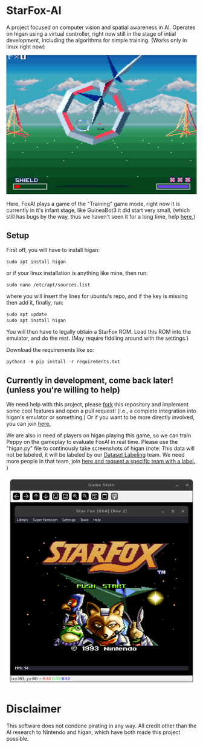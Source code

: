 # StarFox-AI
A project focused on computer vision and spatial awareness in AI. Operates on higan using a virtual controller, right now still in the stage of intial development, including the algorithms for simple training. (Works only in linux right now)

![FoxAI in training game mode](https://github.com/GuineaBot3Labs/StarFox-AI/blob/main/FoxAI.png)

Here, FoxAI plays a game of the "Training" game mode, right now it is currently in it's infant stage, like GuineaBot3 it did start very small, (which still has bugs by the way, thus we haven't seen it for a long time, help [here.](https://github.com/GuineaBot3Labs/deep-GuineaBot3-lichess-bot))

## Setup ##
First off, you will have to install higan:

    sudo apt install higan

or if your linux installation is anything like mine, then run:

    sudo nano /etc/apt/sources.list

where you will insert the lines for ubuntu's repo, and if the key is missing then add it, finally, run:

    sudo apt update
    sudo apt install higan

You will then have to legally obtain a StarFox ROM. Load this ROM into the emulator, and do the rest. (May require fiddling around with the settings.)

Download the requirements like so:

    python3 -m pip install -r requirements.txt

## Currently in development, come back later! (unless you're willing to help) ##

We need help with this project, please [fork](../../fork) this repository and implement some cool features and open a pull request! (i.e., a complete integration into higan's emulator or something.) Or if you want to be more directly involved, you can join [here.](https://github.com/GuineaBot3Labs/join)

We are also in need of players on higan playing this game, so we can train Peppy on the gameplay to evaluate FoxAI in real time. Please use the "higan.py" file to continously take screenshots of higan (note: This data will not be labeled, it will be labeled by our [Dataset Labeling](https://github.com/orgs/GuineaBot3Labs/teams/dataset-labelers) team. We need more people in that team, join [here and request a specific team with a label.](https://github.com/GuineaBot3Labs/join)
)

![FoxAI in training game mode](https://github.com/GuineaBot3Labs/StarFox-AI/blob/main/Vision.png)

# Disclaimer
This software does not condone pirating in any way. All credit other than the AI research to Nintendo and higan, which have both made this project possible.
